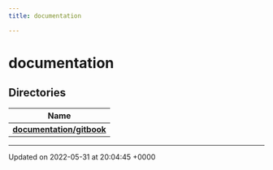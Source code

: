 ```yaml
---
title: documentation

---
```


# documentation



## Directories

| Name           |
| -------------- |
| **[documentation/gitbook](/Files/dir_7b7ae0f87a5d6457025b998060d9e026.md#dir-documentation/gitbook)**  |






-------------------------------

Updated on 2022-05-31 at 20:04:45 +0000
